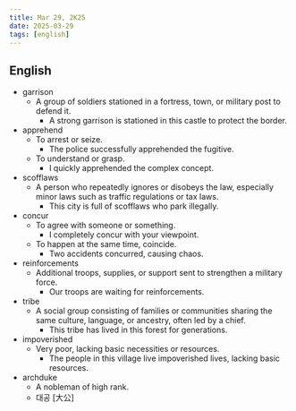 ```yaml
---
title: Mar 29, 2K25
date: 2025-03-29
tags: [english]
---
```


## English

- garrison
  - A group of soldiers stationed in a fortress, town, or military post to defend it.
    - A strong garrison is stationed in this castle to protect the border.
- apprehend
  - To arrest or seize.
    - The police successfully apprehended the fugitive.
  - To understand or grasp.
    - I quickly apprehended the complex concept.
- scofflaws
  - A person who repeatedly ignores or disobeys the law, especially minor laws such as traffic regulations or tax laws.
    - This city is full of scofflaws who park illegally.
- concur
  - To agree with someone or something.
    - I completely concur with your viewpoint.
  - To happen at the same time, coincide.
    - Two accidents concurred, causing chaos.
- reinforcements
  - Additional troops, supplies, or support sent to strengthen a military force.
    - Our troops are waiting for reinforcements.
- tribe
  - A social group consisting of families or communities sharing the same culture, language, or ancestry, often led by a chief.
    - This tribe has lived in this forest for generations.
- impoverished
  - Very poor, lacking basic necessities or resources.
    - The people in this village live impoverished lives, lacking basic resources.
- archduke
  - A nobleman of high rank.
  - 대공 [大公]